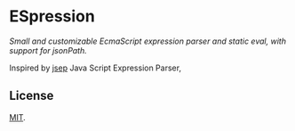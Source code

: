 # ESpression

*Small and customizable EcmaScript expression parser and static eval, with support for jsonPath.*



Inspired by [jsep](https://github.com/soney/jsep) Java Script Expression Parser, 

## License

[MIT](LICENSE).
